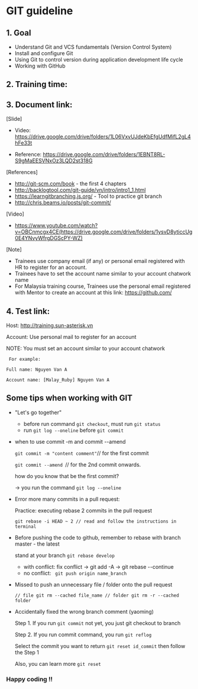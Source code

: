 # GIT guideline

## 1. Goal
- Understand Git and VCS fundamentals (Version Control System)
- Install and configure Git
- Using Git to control version during application development life cycle
- Working with GitHub

## 2. Training time:

## 3. Document link:
[Slide]
  - Video: https://drive.google.com/drive/folders/1L06VxvUJdeKbEfgUdfMifL2gL4hFe33t

  - Reference: https://drive.google.com/drive/folders/1EBNT8RL-S9gMaEESVNxOz3LQD2st318G

[References]
- http://git-scm.com/book - the first 4 chapters
- http://backlogtool.com/git-guide/vn/intro/intro1_1.html
- https://learngitbranching.js.org/ - Tool to practice git branch
- http://chris.beams.io/posts/git-commit/

[Video]
- https://www.youtube.com/watch?v=OBCnmcgx4CE(https://drive.google.com/drive/folders/1ysvD8yticcUg0E4YNvyWfrgDGScPY-WZ)

[Note]
  - Trainees use company email (if any) or personal email registered with HR to register for an account.
  - Trainees have to set the account name similar to your account chatwork name
  - For Malaysia training course, Trainees use the personal email registered with Mentor to create an account at this link: https://github.com/

## 4. Test link:
Host: http://training.sun-asterisk.vn

Account: Use personal mail to register for an account

NOTE:  You must set an account similar to your account chatwork

  `` For example:``

  ``Full name: Nguyen Van A``

  ``Account name: [Malay_Ruby] Nguyen Van A``

## Some tips when working with GIT
- "Let's go together"
  + before run command ``git checkout``, must run ``git status``
  + run ``git log --oneline`` before ``git commit``

- when to use commit -m and commit --amend

  `` git commit -m "content comment" ``// for the first commit

  ``git commit --amend ``// for the 2nd commit onwards.

    how do you know that be the first commit?

    -> you run the command `` git log --oneline ``

- Error more many commits in a pull request:

  Practice: executing rebase 2 commits in the pull request

  `` git rebase -i HEAD ~ 2
  // read and follow the instructions in terminal
  ``

- Before pushing the code to github, remember to rebase with branch master - the latest

  stand at your branch
  `` git rebase develop ``

  + with conflict: fix conflict -> git add -A -> git rebase --continue
  + no conflict: `` git push origin name_branch``

- Missed to push an unnecessary file / folder onto the pull request

  ``
  // file
  git rm --cached file_name
  // folder
  git rm -r --cached folder
  ``

- Accidentally fixed the wrong branch comment (yaoming)

  Step 1. If you run ``git commit`` not yet, you  just git checkout to branch

  Step 2. If  you run commit command, you run  `` git reflog ``

  Select the commit you want to return `` git reset id_commit ``
  then follow the Step 1

  Also, you can learn more ``git reset``

### Happy coding !!
